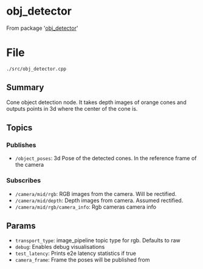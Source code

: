# obj_detector
From package '[obj_detector](https://github.com/ISC-Project-Phoenix/obj_detector)'
# File
`./src/obj_detector.cpp`

## Summary 
 Cone object detection node. It takes depth images of orange cones and outputs points in 3d
where the center of the cone is.

## Topics

### Publishes
- `/object_poses`: 3d Pose of the detected cones. In the reference frame of the camera

### Subscribes
- `/camera/mid/rgb`: RGB images from the camera. Will be rectified.
- `/camera/mid/depth`: Depth images from camera. Assumed rectified.
- `/camera/mid/rgb/camera_info`: Rgb cameras camera info

## Params
- `transport_type`: image_pipeline topic type for rgb. Defaults to raw
- `debug`: Enables debug visualisations
- `test_latency`: Prints e2e latency statistics if true
- `camera_frame`: Frame the poses will be published from

